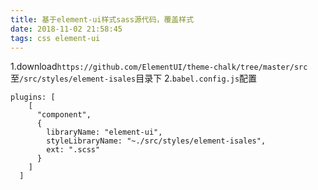 ```yaml
---
title: 基于element-ui样式sass源代码，覆盖样式
date: 2018-11-02 21:58:45
tags: css element-ui
---
```


1.download`https://github.com/ElementUI/theme-chalk/tree/master/src`至`/src/styles/element-isales`目录下
2.`babel.config.js`配置
```
plugins: [
    [
      "component",
      {
        libraryName: "element-ui",
        styleLibraryName: "~./src/styles/element-isales",
        ext: ".scss"
      }
    ]
  ]
```